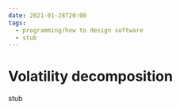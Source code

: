 ```yaml
---
date: 2021-01-28T20:00
tags: 
  - programming/how to design software
  - stub
---
```


# Volatility decomposition

stub


